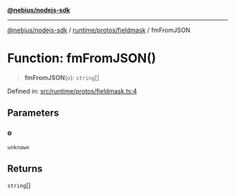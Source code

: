 [**@nebius/nodejs-sdk**](../../../../README.md)

---

[@nebius/nodejs-sdk](../../../../README.md) / [runtime/protos/fieldmask](../README.md) / fmFromJSON

# Function: fmFromJSON()

> **fmFromJSON**(`o`): `string`[]

Defined in: [src/runtime/protos/fieldmask.ts:4](https://github.com/nebius/nodejs-sdk/blob/a37d220b2851e3bf0d396cb03828d544f584df45/src/runtime/protos/fieldmask.ts#L4)

## Parameters

### o

`unknown`

## Returns

`string`[]

